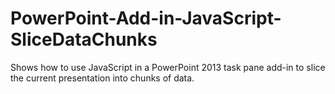 # PowerPoint-Add-in-JavaScript-SliceDataChunks
Shows how to use JavaScript in a PowerPoint 2013 task pane add-in to slice the current presentation into chunks of data.
